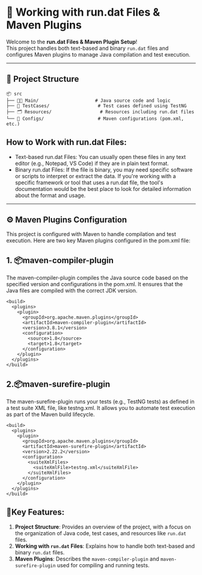 # 📝 Working with run.dat Files & Maven Plugins

Welcome to the **run.dat Files & Maven Plugin Setup**!  
This project handles both text-based and binary `run.dat` files and configures Maven plugins to manage Java compilation and test execution.

---

## 📁 Project Structure

```plaintext
📦 src
├── 🧑‍💻 Main/                     # Java source code and logic
├── 🧪 TestCases/                  # Test cases defined using TestNG
├── 🗂 Resources/                  # Resources including run.dat files
└── 📝 Configs/                    # Maven configurations (pom.xml, etc.)
```
## How to Work with run.dat Files:
- Text-based run.dat Files: You can usually open these files in any text editor (e.g., Notepad, VS Code) if they are in plain text format.
- Binary run.dat Files: If the file is binary, you may need specific software or scripts to interpret or extract the data.
If you're working with a specific framework or tool that uses a run.dat file, the tool's documentation would be the best place to look for detailed information about the format and usage.
---
## ⚙️ Maven Plugins Configuration
This project is configured with Maven to handle compilation and test execution. Here are two key Maven plugins configured in the pom.xml file:

## 1. 📦maven-compiler-plugin
The maven-compiler-plugin compiles the Java source code based on the specified version and configurations in the pom.xml. It ensures that the Java files are compiled with the correct JDK version.
```
<build>
  <plugins>
    <plugin>
      <groupId>org.apache.maven.plugins</groupId>
      <artifactId>maven-compiler-plugin</artifactId>
      <version>3.8.1</version>
      <configuration>
        <source>1.8</source>
        <target>1.8</target>
      </configuration>
    </plugin>
  </plugins>
</build>
```
## 2.📦maven-surefire-plugin
The maven-surefire-plugin runs your tests (e.g., TestNG tests) as defined in a test suite XML file, like testng.xml. It allows you to automate test execution as part of the Maven build lifecycle.
```
<build>
  <plugins>
    <plugin>
      <groupId>org.apache.maven.plugins</groupId>
      <artifactId>maven-surefire-plugin</artifactId>
      <version>2.22.2</version>
      <configuration>
        <suiteXmlFiles>
          <suiteXmlFile>testng.xml</suiteXmlFile>
        </suiteXmlFiles>
      </configuration>
    </plugin>
  </plugins>
</build>
```
## 🧠Key Features:
1. **Project Structure**: Provides an overview of the project, with a focus on the organization of Java code, test cases, and resources like `run.dat` files.
2. **Working with `run.dat` Files**: Explains how to handle both text-based and binary `run.dat` files.
3. **Maven Plugins**: Describes the `maven-compiler-plugin` and `maven-surefire-plugin` used for compiling and running tests.
